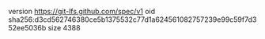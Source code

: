 version https://git-lfs.github.com/spec/v1
oid sha256:d3cd562746380ce5b1375532c77d1a624561082757239e99c59f7d352ee5036b
size 4388
